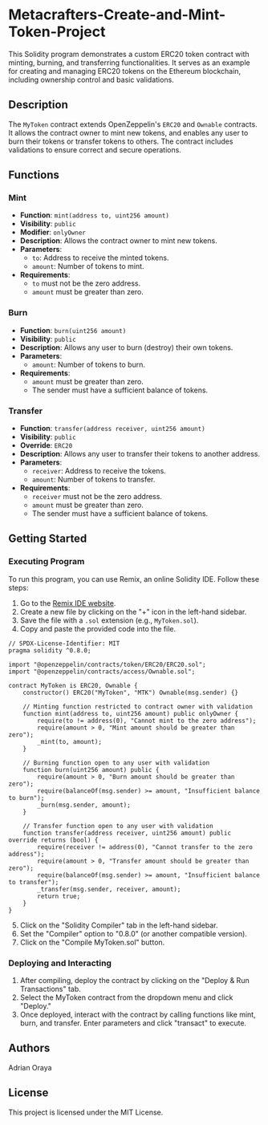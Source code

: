 # Metacrafters-Create-and-Mint-Token-Project

This Solidity program demonstrates a custom ERC20 token contract with minting, burning, and transferring functionalities. It serves as an example for creating and managing ERC20 tokens on the Ethereum blockchain, including ownership control and basic validations.

## Description

The `MyToken` contract extends OpenZeppelin's `ERC20` and `Ownable` contracts. It allows the contract owner to mint new tokens, and enables any user to burn their tokens or transfer tokens to others. The contract includes validations to ensure correct and secure operations.

## Functions

### Mint

- **Function**: `mint(address to, uint256 amount)`
- **Visibility**: `public`
- **Modifier**: `onlyOwner`
- **Description**: Allows the contract owner to mint new tokens.
- **Parameters**:
  - `to`: Address to receive the minted tokens.
  - `amount`: Number of tokens to mint.
- **Requirements**:
  - `to` must not be the zero address.
  - `amount` must be greater than zero.

### Burn

- **Function**: `burn(uint256 amount)`
- **Visibility**: `public`
- **Description**: Allows any user to burn (destroy) their own tokens.
- **Parameters**:
  - `amount`: Number of tokens to burn.
- **Requirements**:
  - `amount` must be greater than zero.
  - The sender must have a sufficient balance of tokens.

### Transfer

- **Function**: `transfer(address receiver, uint256 amount)`
- **Visibility**: `public`
- **Override**: `ERC20`
- **Description**: Allows any user to transfer their tokens to another address.
- **Parameters**:
  - `receiver`: Address to receive the tokens.
  - `amount`: Number of tokens to transfer.
- **Requirements**:
  - `receiver` must not be the zero address.
  - `amount` must be greater than zero.
  - The sender must have a sufficient balance of tokens.

## Getting Started

### Executing Program

To run this program, you can use Remix, an online Solidity IDE. Follow these steps:

1. Go to the [Remix IDE website](https://remix.ethereum.org).
2. Create a new file by clicking on the "+" icon in the left-hand sidebar.
3. Save the file with a `.sol` extension (e.g., `MyToken.sol`).
4. Copy and paste the provided code into the file.

```solidity
// SPDX-License-Identifier: MIT
pragma solidity ^0.8.0;

import "@openzeppelin/contracts/token/ERC20/ERC20.sol";
import "@openzeppelin/contracts/access/Ownable.sol";

contract MyToken is ERC20, Ownable {
    constructor() ERC20("MyToken", "MTK") Ownable(msg.sender) {}

    // Minting function restricted to contract owner with validation
    function mint(address to, uint256 amount) public onlyOwner {
        require(to != address(0), "Cannot mint to the zero address");
        require(amount > 0, "Mint amount should be greater than zero");
        _mint(to, amount);
    }

    // Burning function open to any user with validation
    function burn(uint256 amount) public {
        require(amount > 0, "Burn amount should be greater than zero");
        require(balanceOf(msg.sender) >= amount, "Insufficient balance to burn");
        _burn(msg.sender, amount);
    }

    // Transfer function open to any user with validation
    function transfer(address receiver, uint256 amount) public override returns (bool) {
        require(receiver != address(0), "Cannot transfer to the zero address");
        require(amount > 0, "Transfer amount should be greater than zero");
        require(balanceOf(msg.sender) >= amount, "Insufficient balance to transfer");
        _transfer(msg.sender, receiver, amount);
        return true;
    }
}
```

5. Click on the "Solidity Compiler" tab in the left-hand sidebar.
6. Set the "Compiler" option to "0.8.0" (or another compatible version).
7. Click on the "Compile MyToken.sol" button.

### Deploying and Interacting

1. After compiling, deploy the contract by clicking on the "Deploy & Run Transactions" tab.
2. Select the MyToken contract from the dropdown menu and click "Deploy."
3. Once deployed, interact with the contract by calling functions like mint, burn, and transfer. Enter parameters and click "transact" to execute.

## Authors

Adrian Oraya

## License

This project is licensed under the MIT License.
